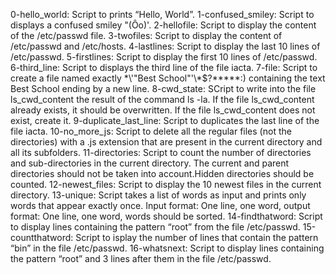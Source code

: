 0-hello_world: Script to prints “Hello, World”.
1-confused_smiley: Script to displays a confused smiley "(Ôo)'.
2-hellofile: Script to display the content of the /etc/passwd file.
3-twofiles: Script to display the content of /etc/passwd and /etc/hosts.
4-lastlines: Script to display the last 10 lines of /etc/passwd.
5-firstlines: Script to display the first 10 lines of /etc/passwd.
6-third_line: Script to displays the third line of the file iacta.
7-file: Script to create a file named exactly \*\\'"Best School"\'\\*$\?\*\*\*\*\*:) containing the text Best School ending by a new line.
8-cwd_state: SCript to write into the file ls_cwd_content the result of the command ls -la. If the file ls_cwd_content already exists, it should be overwritten. If the file ls_cwd_content does not exist, create it.
9-duplicate_last_line: Script to duplicates the last line of the file iacta.
10-no_more_js: Script to delete all the regular files (not the directories) with a .js extension that are present in the current directory and all its subfolders.
11-directories: Script to count the number of directories and sub-directories in the current directory. The current and parent directories should not be taken into account.Hidden directories should be counted.
12-newest_files: Script to display the 10 newest files in the current directory.
13-unique: Script takes a list of words as input and prints only words that appear exactly once. Input format: One line, one word, output format: One line, one word, words should be sorted.
14-findthatword: Script to display lines containing the pattern “root” from the file /etc/passwd.
15-countthatword: Script to isplay the number of lines that contain the pattern “bin” in the file /etc/passwd.
16-whatsnext: Script to display lines containing the pattern “root” and 3 lines after them in the file /etc/passwd.

